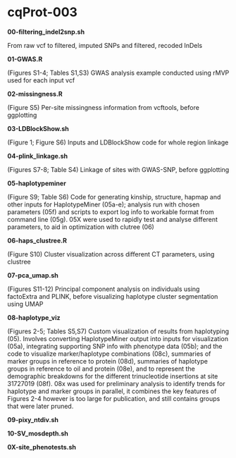 # cqProt-003

**00-filtering_indel2snp.sh**

From raw vcf to filtered, imputed SNPs and filtered, recoded InDels

**01-GWAS.R**

(Figures S1-4; Tables S1,S3) GWAS analysis example conducted using rMVP used for each input vcf

**02-missingness.R**

(Figure S5) Per-site missingness information from vcftools, before ggplotting

**03-LDBlockShow.sh**

(Figure 1; Figure S6) Inputs and LDBlockShow code for whole region linkage

**04-plink_linkage.sh**

(Figures S7-8; Table S4) Linkage of sites with GWAS-SNP, before ggplotting

**05-haplotypeminer**

(Figure S9; Table S6) Code for generating kinship, structure, hapmap and other inputs for HaplotypeMiner (05a-e); analysis run with chosen parameters (05f) and scripts to export log info to workable format from command line (05g). 05X were used to rapidly test and analyse different parameters, to aid in optimization with clutree (06)

**06-haps_clustree.R**

(Figure S10) Cluster visualization across different CT parameters, using clustree

**07-pca_umap.sh**

(Figures S11-12) Principal component analysis on individuals using factoExtra and PLINK, before visualizing haplotype cluster segmentation using UMAP

**08-haplotype_viz**

(Figures 2-5; Tables S5,S7) Custom visualization of results from haplotyping (05). Involves converting HaplotypeMiner output into inputs for visualization (05a), integrating supporting SNP info with phenotype data (05b); and the code to visualize marker/haplotype combinations (08c), summaries of marker groups in reference to protein (08d), summaries of haplotype groups in reference to oil and protein (08e), and to represent the demographic breakdowns for the different trinucleotide insertions at site 31727019 (08f). 08x was used for preliminary analysis to identify trends for haplotype and marker groups in parallel, it combines the key features of Figures 2-4 however is too large for publication, and still contains groups that were later pruned. 

**09-pixy_ntdiv.sh**

**10-SV_mosdepth.sh**

**0X-site_phenotests.sh**
